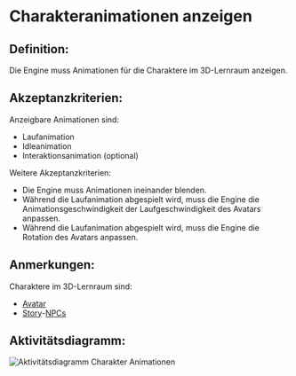 # Charakteranimationen anzeigen


## Definition:

Die Engine muss Animationen für die Charaktere im 3D-Lernraum anzeigen.

## Akzeptanzkriterien:

Anzeigbare Animationen sind:
- Laufanimation
- Idleanimation
- Interaktionsanimation (optional)

Weitere Akzeptanzkriterien:
- Die Engine muss Animationen ineinander blenden.
- Während die Laufanimation abgespielt wird, muss die Engine die Animationsgeschwindigkeit der Laufgeschwindigkeit des Avatars anpassen.
- Während die Laufanimation abgespielt wird, muss die Engine die Rotation des Avatars anpassen.

## Anmerkungen:

Charaktere im 3D-Lernraum sind:
- [Avatar](Avatar-GE.md)
- [Story](Storyelement-GE.md)-[NPCs](NPC-GE.md)

## Aktivitätsdiagramm:

![Aktivitätsdiagramm Charakter Animationen](imageCharacterAnimations.jpg)



